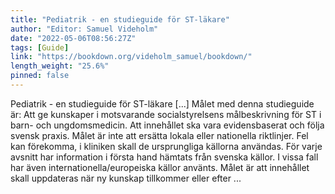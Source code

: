 ```yaml
---
title: "Pediatrik - en studieguide för ST-läkare"
author: "Editor: Samuel Videholm"
date: "2022-05-06T08:56:27Z"
tags: [Guide]
link: "https://bookdown.org/videholm_samuel/bookdown/"
length_weight: "25.6%"
pinned: false
---
```


Pediatrik - en studieguide för ST-läkare [...] Målet med denna studieguide är: Att ge kunskaper i motsvarande socialstyrelsens målbeskrivning för ST i barn- och ungdomsmedicin. Att innehållet ska vara evidensbaserat och följa svensk praxis. Målet är inte att ersätta lokala eller nationella riktlinjer. Fel kan förekomma, i kliniken skall de ursprungliga källorna användas. För varje avsnitt har information i första hand hämtats från svenska källor. I vissa fall har även internationella/europeiska källor använts. Målet är att innehållet skall uppdateras när ny kunskap tillkommer eller efter ...
